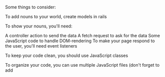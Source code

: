Some things to consider:

To add nouns to your world, create models in rails

To show your nouns, you'll need:

A controller action to send the data
A fetch request to ask for the data
Some JavaScript code to handle DOM-rendering
To make your page respond to the user, you'll need event listeners

To keep your code clean, you should use JavaScript classes

To organize your code, you can use multiple JavaScript files (don't forget to add <script> tags for each one!)

Good luck, and happy building!
